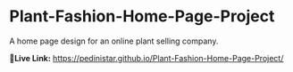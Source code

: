 # Plant-Fashion-Home-Page-Project
A home page design for an online plant selling company.

<b>🌿Live Link:</b> https://pedinistar.github.io/Plant-Fashion-Home-Page-Project/
